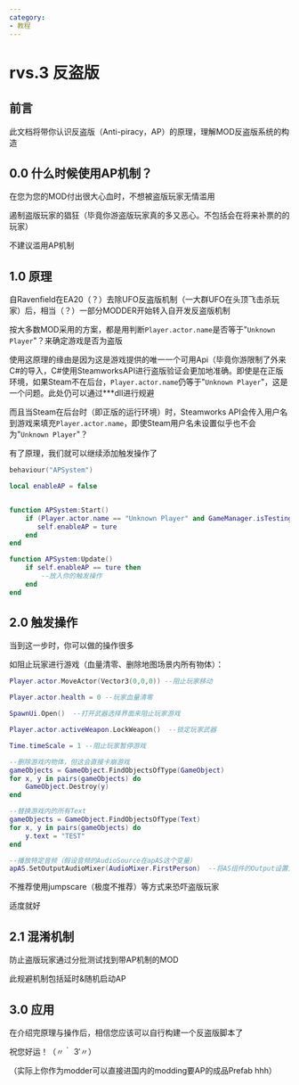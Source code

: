 ```yaml
---
category: 
- 教程
---
```

# rvs.3 反盗版

## 前言
此文档将带你认识反盗版（Anti-piracy，AP）的原理，理解MOD反盗版系统的构造

## 0.0 什么时候使用AP机制？

在您为您的MOD付出很大心血时，不想被盗版玩家无情滥用

遏制盗版玩家的猖狂（毕竟你游盗版玩家真的多又恶心。不包括会在将来补票的的玩家）

不建议滥用AP机制

## 1.0 原理
自Ravenfield在EA20（？）去除UFO反盗版机制（一大群UFO在头顶飞击杀玩家）后，相当（？）一部分MODDER开始转入自开发反盗版机制

按大多数MOD采用的方案，都是用判断`Player.actor.name`是否等于"`Unknown Player`"？来确定游戏是否为盗版

使用这原理的缘由是因为这是游戏提供的唯一一个可用Api（毕竟你游限制了外来C#的导入，C#使用SteamworksAPI进行盗版验证会更加地准确。即使是在正版环境，如果Steam不在后台，`Player.actor.name`仍等于"`Unknown Player`"，这是一个问题。此处仍可以通过***dll进行规避

而且当Steam在后台时（即正版的运行环境）时，Steamworks API会传入用户名到游戏来填充`Player.actor.name`，即使Steam用户名未设置似乎也不会为"`Unknown Player`"？

有了原理，我们就可以继续添加触发操作了

```lua
behaviour("APSystem")

local enableAP = false


function APSystem:Start()
    if (Player.actor.name == "Unknown Player" and GameManager.isTestingContentMod != true) then --当...且游戏不处于测试模式时...
	   self.enableAP = ture
	end
end

function APSystem:Update()
    if self.enableAP == ture then
    	--放入你的触发操作
	end
end
```

## 2.0 触发操作
当到这一步时，你可以做的操作很多

如阻止玩家进行游戏（血量清零、删除地图场景内所有物体）：
```lua
Player.actor.MoveActor(Vector3(0,0,0)) --阻止玩家移动

Player.actor.health = 0 --玩家血量清零

SpawnUi.Open()  --打开武器选择界面来阻止玩家游戏

Player.actor.activeWeapon.LockWeapon()  --锁定玩家武器

Time.timeScale = 1 --阻止玩家暂停游戏

--删除游戏内物体，但这会直接卡崩游戏
gameObjects = GameObject.FindObjectsOfType(GameObject)
for x, y in pairs(gameObjects) do  
    GameObject.Destroy(y)
end 

--替换游戏内的所有Text
gameObjects = GameObject.FindObjectsOfType(Text)
for x, y in pairs(gameObjects) do
    y.text = "TEST"
end

--播放特定音频（假设音频的AudioSource在apAS这个变量）
apAS.SetOutputAudioMixer(AudioMixer.FirstPerson)  --将AS组件的Output设置为玩家的
```

不推荐使用jumpscare（极度不推荐）等方式来恐吓盗版玩家

适度就好

## 2.1 混淆机制

防止盗版玩家通过分批测试找到带AP机制的MOD

此规避机制包括延时&随机启动AP

## 3.0 应用

在介绍完原理与操作后，相信您应该可以自行构建一个反盗版脚本了

祝您好运！（〃｀ 3′〃）

（实际上你作为modder可以直接进国内的modding要AP的成品Prefab hhh）
